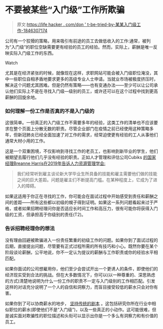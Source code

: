 # 不要被某些“入门级”工作所欺骗

> 原文:[https://life hacker . com/don ' t-be-tried-by-某某入门级工作-1846307174](https://lifehacker.com/dont-be-tricked-by-certain-entry-level-jobs-1846307174)

公司有一个狡猾的策略，用来吸引有前途的员工去做低收入的工作:通常，被列为“入门级”的职位空缺需要更有经验的员工的经验。然而，实际上，薪酬是唯一反映实际入门级工作的东西。

Watch

尤其是在经济紧张的时候，就像现在这样，求职网站可能会被入门级职位淹没，其中一些职位自相矛盾地要求更多的高级专业人士申请。当就业市场被极度挤压时，解决这个问题尤其困难。但是仍然有策略——也有变通办法——至少可以让公司承认他们实际上不是在寻找入门级—级别的员工，或许还可以在这个过程中找到更高薪酬的回旋余地。

### 如何理解一份工作是否真的不是入门级的

这很简单。一份真正的入门级工作不需要多年的经验，这类工作的清单也不应该要求在整个页面上分散无数的职责。尽管企业部门在疫情之前已经使用这种策略多年，但新冠肺炎已经全面加速了对工作的需求，经常迫使更有经验的工人从事他们通常大材小用的工作。

这是一个双重困境，不仅影响到寻找工作的老员工，也影响到新毕业的学生，他们被期望去履行他们几乎没有经验的职责。正如人才管理和评估公司Cubiks [的国家经理Breanne Harris在2019年告诉人力资源管理学会:](https://www.shrm.org/resourcesandtools/hr-topics/talent-acquisition/pages/managing-hiring-managers-high-expectations-for-new-college-graduates.aspx)

> 我们经常听到雇主谈论新大学毕业生所具备的技能和雇主需要他们做的技能之间的巨大差距。问题是雇主们不断提高门槛。在某种程度上，它成为了进入的障碍。

如果这适用于你正在寻找的工作，你可能会在面试过程中开始感受到责任和薪酬之间的差距——所有这些都以初级的幌子得到证明。如果这一系列问题看起来过于严格，或者如果招聘经理问你是否适应长时间工作和高压力，很有可能你将获得入门级的工资，但承担高于你级别的责任(T2)。

### 告诉招聘经理你的想法

没有理由回避被欺骗进入一份责任繁重的初级工作的问题。如果你到了面试过程的后期，直接提出问题，尽管要有正式过程所需的所有技巧和小心。既然你要在某个阶段谈论薪酬，公平地说，你不一定认为提议的薪酬与工作职责或你的经验水平相匹配。

如果你面试的公司想雇用你，他们至少会尝试开出一个更诱人的条件，即使他们的经济现实受到合法的挑战。但在大多数情况下，你可以(以一种尊重的、深思熟虑的方式)清楚地说明为什么一份工作的职责不一定与入门级别的工作相匹配。引发这样的对话充分说明了一个人的自信和洞察力，而盲目接受较低的薪水只会对你有害。

如果你到了可以协商薪水的地步， [坚持传统的剧本](https://lifehacker.com/how-to-negotiate-your-salary-1566202988#:~:text=Be%20prepared.,and%20role%2Dplay%20the%20experience.) 。这包括研究你所在行业中相似职位的薪水(即使他们不是“入门级”)，以及一些真正的小动作。这可能很难，但是诚实面对欺骗性的职位描述和头衔可以显示出你是一个多么有洞察力和有价值的员工。